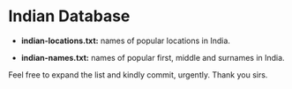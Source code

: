 # Indian Database

* **indian-locations.txt:** names of popular locations in India.

* **indian-names.txt:** names of popular first, middle and surnames in India.

Feel free to expand the list and kindly commit, urgently. Thank you sirs.